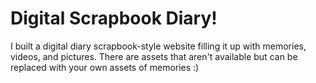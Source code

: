 # Digital Scrapbook Diary!

I built a digital diary scrapbook-style website filling it up with memories, videos, and pictures. There are assets that aren't available but can be replaced with your own assets of memories :)
